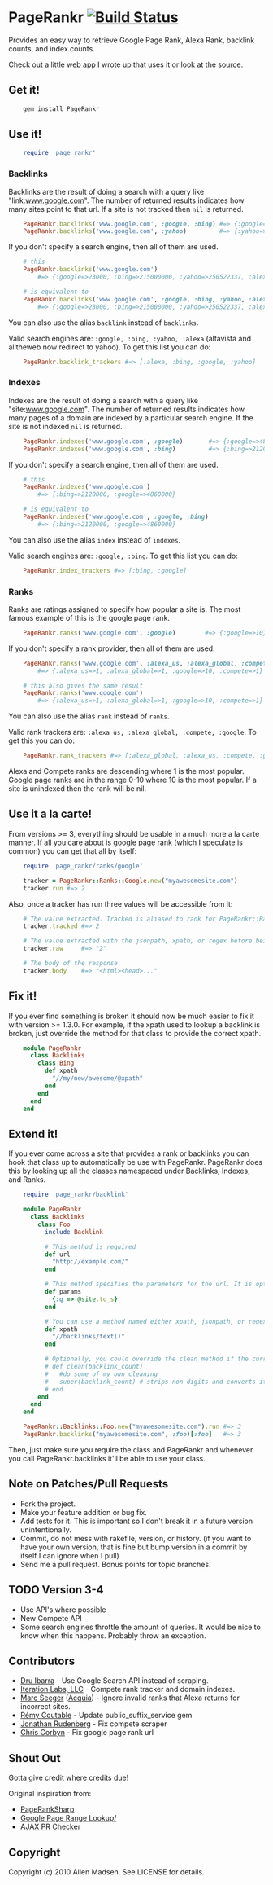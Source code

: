 # PageRankr [![Build Status](http://travis-ci.org/blatyo/page_rankr.png)](http://travis-ci.org/blatyo/page_rankr)

Provides an easy way to retrieve Google Page Rank, Alexa Rank, backlink counts, and index counts.

Check out a little [web app][1] I wrote up that uses it or look at the [source][2].

[1]: http://isitpopular.heroku.com
[2]: https://github.com/blatyo/is_it_popular

## Get it!

``` bash
    gem install PageRankr
```

## Use it!

``` ruby
    require 'page_rankr'
```

### Backlinks

Backlinks are the result of doing a search with a query like "link:www.google.com". The number of returned results indicates how many sites point to that url. If a site is not tracked then `nil` is returned.

``` ruby
    PageRankr.backlinks('www.google.com', :google, :bing) #=> {:google=>161000, :bing=>208000000}
    PageRankr.backlinks('www.google.com', :yahoo)         #=> {:yahoo=>256300062}
```

If you don't specify a search engine, then all of them are used.

``` ruby
    # this
    PageRankr.backlinks('www.google.com')
        #=> {:google=>23000, :bing=>215000000, :yahoo=>250522337, :alexa=>727036}

    # is equivalent to
    PageRankr.backlinks('www.google.com', :google, :bing, :yahoo, :alexa)
        #=> {:google=>23000, :bing=>215000000, :yahoo=>250522337, :alexa=>727036}
```

You can also use the alias `backlink` instead of `backlinks`.

Valid search engines are: `:google, :bing, :yahoo, :alexa` (altavista and alltheweb now redirect to yahoo). To get this list you can do:

``` ruby
    PageRankr.backlink_trackers #=> [:alexa, :bing, :google, :yahoo]
```

### Indexes

Indexes are the result of doing a search with a query like "site:www.google.com". The number of returned results indicates how many pages of a domain are indexed by a particular search engine. If the site is not indexed `nil` is returned.

``` ruby
    PageRankr.indexes('www.google.com', :google)       #=> {:google=>4860000}
    PageRankr.indexes('www.google.com', :bing)         #=> {:bing=>2120000}
```

If you don't specify a search engine, then all of them are used.

``` ruby
    # this
    PageRankr.indexes('www.google.com')
        #=> {:bing=>2120000, :google=>4860000}

    # is equivalent to
    PageRankr.indexes('www.google.com', :google, :bing)
        #=> {:bing=>2120000, :google=>4860000}
```

You can also use the alias `index` instead of `indexes`.

Valid search engines are: `:google, :bing`. To get this list you can do:

``` ruby
    PageRankr.index_trackers #=> [:bing, :google]
```

### Ranks

Ranks are ratings assigned to specify how popular a site is. The most famous example of this is the google page rank.

``` ruby
    PageRankr.ranks('www.google.com', :google)        #=> {:google=>10}
```

If you don't specify a rank provider, then all of them are used.

``` ruby
    PageRankr.ranks('www.google.com', :alexa_us, :alexa_global, :compete, :google)
        #=> {:alexa_us=>1, :alexa_global=>1, :google=>10, :compete=>1}

    # this also gives the same result
    PageRankr.ranks('www.google.com')
        #=> {:alexa_us=>1, :alexa_global=>1, :google=>10, :compete=>1}
```

You can also use the alias `rank` instead of `ranks`.

Valid rank trackers are: `:alexa_us, :alexa_global, :compete, :google`. To get this you can do:

``` ruby
    PageRankr.rank_trackers #=> [:alexa_global, :alexa_us, :compete, :google]
```

Alexa and Compete ranks are descending where 1 is the most popular. Google page ranks are in the range 0-10 where 10 is the most popular. If a site is unindexed then the rank will be nil.

## Use it a la carte!

From versions >= 3, everything should be usable in a much more a la carte manner. If all you care about is google page rank (which I speculate is common) you can get that all by itself:

``` ruby
    require 'page_rankr/ranks/google'

    tracker = PageRankr::Ranks::Google.new("myawesomesite.com")
    tracker.run #=> 2
```

Also, once a tracker has run three values will be accessible from it:

``` ruby
    # The value extracted. Tracked is aliased to rank for PageRankr::Ranks, backlink for PageRankr::Backlinks, and index for PageRankr::Indexes.
    tracker.tracked #=> 2

    # The value extracted with the jsonpath, xpath, or regex before being cleaned.
    tracker.raw     #=> "2"

    # The body of the response
    tracker.body    #=> "<html><head>..."
```

## Fix it!

If you ever find something is broken it should now be much easier to fix it with version >= 1.3.0. For example, if the xpath used to lookup a backlink is broken, just override the method for that class to provide the correct xpath.

``` ruby
    module PageRankr
      class Backlinks
        class Bing
          def xpath
            "//my/new/awesome/@xpath"
          end
        end
      end
    end
```

## Extend it!

If you ever come across a site that provides a rank or backlinks you can hook that class up to automatically be use with PageRankr. PageRankr does this by looking up all the classes namespaced under Backlinks, Indexes, and Ranks.

``` ruby
    require 'page_rankr/backlink'

    module PageRankr
      class Backlinks
        class Foo
          include Backlink

          # This method is required
          def url
            "http://example.com/"
          end

          # This method specifies the parameters for the url. It is optional, but likely required for the class to be useful.
          def params
            {:q => @site.to_s}
          end

          # You can use a method named either xpath, jsonpath, or regex with the appropriate query type
          def xpath
            "//backlinks/text()"
          end

          # Optionally, you could override the clean method if the current implementation isn't sufficient
          # def clean(backlink_count)
          #   #do some of my own cleaning
          #   super(backlink_count) # strips non-digits and converts it to an integer or nil
          # end
        end
      end
    end

    PageRankr::Backlinks::Foo.new("myawesomesite.com").run #=> 3
    PageRankr.backlinks("myawesomesite.com", :foo)[:foo]   #=> 3
```

Then, just make sure you require the class and PageRankr and whenever you call PageRankr.backlinks it'll be able to use your class.

## Note on Patches/Pull Requests

* Fork the project.
* Make your feature addition or bug fix.
* Add tests for it. This is important so I don't break it in a
  future version unintentionally.
* Commit, do not mess with rakefile, version, or history.
  (if you want to have your own version, that is fine but bump version in a commit by itself I can ignore when I pull)
* Send me a pull request. Bonus points for topic branches.

## TODO Version 3-4
* Use API's where possible
* New Compete API
* Some search engines throttle the amount of queries. It would be nice to know when this happens. Probably throw an exception.

## Contributors
* [Dru Ibarra](https://github.com/Druwerd) - Use Google Search API instead of scraping.
* [Iteration Labs, LLC](https://github.com/iterationlabs) - Compete rank tracker and domain indexes.
* [Marc Seeger](http://www.marc-seeger.de) ([Acquia](http://www.acquia.com)) - Ignore invalid ranks that Alexa returns for incorrect sites.
* [Rémy Coutable](https://github.com/rymai) - Update public_suffix_service gem
* [Jonathan Rudenberg](https://github.com/titanous) - Fix compete scraper
* [Chris Corbyn](https://github.com/d11wtq) - Fix google page rank url

## Shout Out
Gotta give credit where credits due!

Original inspiration from:

* [PageRankSharp](https://github.com/alexmipego/PageRankSharp)
* [Google Page Range Lookup/](http://snipplr.com/view/18329/google-page-range-lookup/)
* [AJAX PR Checker](http://www.sitetoolcenter.com/free-website-scripts/ajax-pr-checker.php)

## Copyright

Copyright (c) 2010 Allen Madsen. See LICENSE for details.